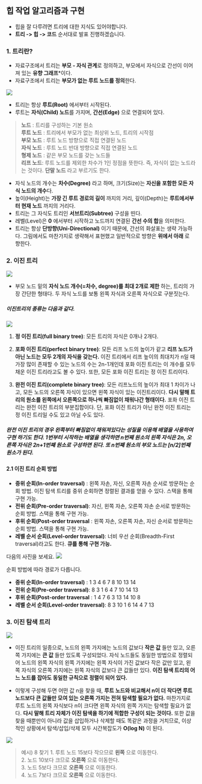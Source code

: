 ## 힙 작업 알고리즘과 구현
- 힙을 잘 다루려면 트리에 대한 지식도 있어야합니다.
- **트리 -> 힙 -> 코드** 순서대로 발표 진행하겠습니다.

### 1. 트리란?
- 자료구조에서 트리는 **부모 - 자식 관계**로 정의하고, 부모에서 자식으로 간선이 이어져 있는 **유향 그래프***이다.
- 자료구조에서 트리는 **부모가 없는 루트 노드를 정의**한다.

![](https://velog.velcdn.com/images/cil05265/post/a5db801e-8f1a-4b77-b052-b82d6bfd80f1/image.png)

- 트리는 항상 **루트(Root)** 에서부터 시작된다. 
- 루트는 **자식(Child) 노드**를 가지며, **간선(Edge)** 으로 연결되어 있다.

> **노드** : 트리를 구성하는 기본 원소<br>
**루트 노드** : 트리에서 부모가 없는 최상위 노드, 트리의 시작점 <br>
**부모 노드** : 루트 노드 방향으로 직접 연결된 노드<br>
**자식 노드** : 루트 노드 반대 방향으로 직접 연결된 노드<br>
**형제 노드** : 같은 부모 노드를 갖는 노드들<br>
**리프 노드**: 루트 노드를 제외한 차수가 1인 정점을 뜻한다. 즉, 자식이 없는 노드라는 것이다. **단말 노드** 라고 부르기도 한다.

- 자식 노드의 개수는 **차수(Degree)** 라고 하며, 크기(Size)는 **자신을 포함한 모든 자식 노드의 개수**다.
- 높이(Height)는 **가장 긴 루트 경로의 길이** 까지의 거리, 깊이(Depth)는 **루트에서부터 현재 노드** 까지의 거리다.
- 트리는 그 자식도 트리인 **서브트리(Subtree)** 구성을 띤다.
- 레벨(Level)은 **0** 에서부터 시작하고 노드까지 연결된 **간선 수의 합**을 의미한다.
- 트리는 항상 **단방향(Uni-Directional)** 이기 때문에, 간선의 화살표는 생략 가능하다. 그림에서도 마찬가지로 생략해서 표현했고 일반적으로 방향은 **위에서 아래** 로 향한다.

### 2. 이진 트리

![](https://velog.velcdn.com/images/cil05265/post/e785d6b8-0179-40f0-8650-9f7f87211084/image.png)


- 부모 노드 밑의 **자식 노드 개수(=차수, degree)를 최대 2개로 제한** 하는, 트리의 가장 간단한 형태다. 두 자식 노드를 보통 왼쪽 자식과 오른쪽 자식으로 구분짓는다.

##### 이진트리의 종류는 다음과 같다.

![](https://velog.velcdn.com/images/cil05265/post/588e3708-c114-4e2b-8968-5d6c72dc54e3/image.png)

1. **정 이진 트리(full binary tree)**: 모든 트리의 자식은 0개나 2개다.

2. **포화 이진 트리(perfect binary tree)**: 모든 리프 노드의 높이가 같고 **리프 노드가 아닌 노드는 모두 2개의 자식을 갖는다.** 이진 트리에서 리프 높이의 최대치가 n일 때 가장 많이 존재할 수 있는 노드의 수는 2n-1개인데 포화 이진 트리는 이 개수를 모두 채운 이진 트리라고도 볼 수 있다. 또한, 모든 포화 이진 트리는 정 이진 트리이다.

3. **완전 이진 트리(complete binary tree)**: 모든 리프노드의 높이가 최대 1 차이가 나고, 모든 노드의 오른쪽 자식이 있으면 왼쪽 자식이 있는 이진트리이다. **다시 말해 트리의 원소를 왼쪽에서 오른쪽으로 하나씩 빠짐없이 채워나간 형태이다.** 포화 이진 트리는 완전 이진 트리의 부분집합이다. 단, 포화 이진 트리가 아닌 완전 이진 트리는 정 이진 트리일 수도 있고 아닐 수도 있다.

##### 완전 이진 트리의 경우 왼쪽부터 빠짐없이 채워져있다는 성질을 이용해 배열을 사용하여 구현 하기도 한다. 1번부터 시작하는 배열을 생각하면 n번째 원소의 왼쪽 자식은 2n, 오른쪽 자식은 2n+1번째 원소로 구성하면 된다. 또 n번째 원소의 부모 노드는 [n/2]번째 원소가 된다.

#### 2.1 이진 트리 순회 방법
- **중위 순회(In-order traversal)** : 왼쪽 자손, 자신, 오른쪽 자손 순서로 방문하는 순회 방법. 이진 탐색 트리를 중위 순회하면 정렬된 결과를 얻을 수 있다. 스택을 통해 구현 가능.
- **전위 순회(Pre-order traversal)**: 자신, 왼쪽 자손, 오른쪽 자손 순서로 방문하는 순회 방법. 스택을 통해 구현 가능.
- **후위 순회(Post-order traversal** : 왼쪽 자손, 오른쪽 자손, 자신 순서로 방문하는 순회 방법. 스택을 통해 구현 가능.
- **레벨 순서 순회(Level-order traversal)**: 너비 우선 순회(Breadth-First traversal)라고도 한다. **큐를 통해 구현 가능.**

다음의 사진을 보세요.
![](https://velog.velcdn.com/images/cil05265/post/3b43ac31-ff1f-4a2f-813d-1939507ff9df/image.gif)

순회 방법에 따라 경로가 다릅니다.

- **중위 순회(In-order traversal)** : 1 3 4 6 7 8 10 13 14
- **전위 순회(Pre-order traversal)**: 8 3 1 6 4 7 10 14 13
- **후위 순회(Post-order traversal** : 1 4 7 6 3 13 14 10 8
- **레벨 순서 순회(Level-order traversal)**: 8 3 10 1 6 14 4 7 13

### 3. 이진 탐색 트리
![](https://velog.velcdn.com/images/cil05265/post/f4d88b4b-98da-4c5d-8df1-febaaaf08123/image.png)

- 이진 트리의 일종으로, 노드의 왼쪽 가지에는 노드의 값보다 **작은 값** 들만 있고, 오른쪽 가지에는 **큰 값** 들만 있도록 구성되었다. 자식 노드들도 동일한 방법으로 정렬되어 노드의 왼쪽 자식의 왼쪽 가지에는 왼쪽 자식이 가진 값보다 작은 값만 있고, 왼쪽 자식의 오른쪽 가지에는 왼쪽 자식의 값보다 큰 값들만 있다. **이진 탐색 트리의 어느 노드를 잡아도 동일한 규칙으로 정렬이 되어 있다.**

- 이렇게 구성해 두면 어떤 값 n을 찾을 때, **루트 노드와 비교해서 n이 더 작다면 루트 노드보다 큰 값들만 모여 있는 오른쪽 가지는 전혀 탐색할 필요가 없다.** 마찬가지로 루트 노드의 왼쪽 자식보다 n이 크다면 왼쪽 자식의 왼쪽 가지는 탐색할 필요가 없다. **다시 말해 트리 자체가 이진 탐색을 하기에 적합한 구성이 되는 것이다.** 또한 값을 찾을 때뿐만이 아니라 값을 삽입하거나 삭제할 때도 똑같은 과정을 거치므로, 이상적인 상황에서 탐색/삽입/삭제 모두 시간복잡도가 **O(log N)** 이 된다.

![](https://velog.velcdn.com/images/cil05265/post/a8c2e12e-27cc-46f4-b990-e79a445d0b21/image.png)

> 예시) 8 찾기
    1. 루트 노드 15보다 작으므로 **왼쪽** 으로 이동한다. <br>
    2. 노드 10보다 크므로 **오른쪽** 으로 이동한다. <br>
    3. 노드 5보다 크므로 **오른쪽** 으로 이동한다. <br>
    4. 노드 7보다 크므로 **오른쪽** 으로 이동한다. <br>
